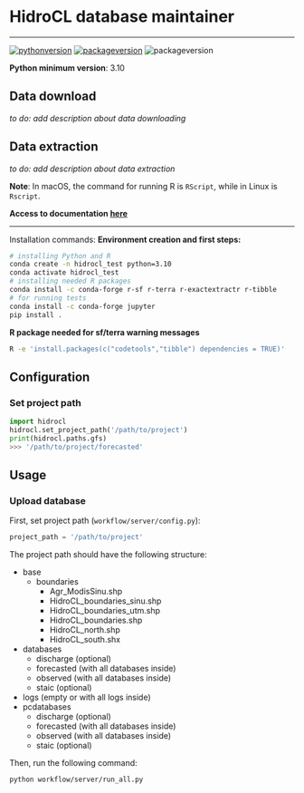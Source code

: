 # HidroCL database maintainer

----

[![pythonversion](https://img.shields.io/badge/python-v3.10-blue?style=plastic&logo=python&logoColor=yellow)](https://www.python.org/downloads/release/python-3100/)
[![packageversion](https://img.shields.io/badge/r-v4.1.2-blue?style=plastic&logo=r&logoColor=9cf)](https://anaconda.org/conda-forge/r-base?version=4.2.1)
![packageversion](https://img.shields.io/badge/version-v0.0.14-blue?style=plastic)

**Python minimum version**: 3.10

## Data download

*to do: add description about data downloading* 

## Data extraction

*to do: add description about data extraction*

**Note**: In macOS, the command for running R is `RScript`, while in Linux is `Rscript`.

**Access to documentation [here](https://aldotapia.github.io/HidroCL-OOP/)**


----



Installation commands:
**Environment creation and first steps:**
```bash
# installing Python and R
conda create -n hidrocl_test python=3.10
conda activate hidrocl_test
# installing needed R packages
conda install -c conda-forge r-sf r-terra r-exactextractr r-tibble
# for running tests
conda install -c conda-forge jupyter
pip install .
```

**R package needed for sf/terra warning messages**

```bash
R -e 'install.packages(c("codetools","tibble") dependencies = TRUE)'
```

## Configuration

### Set project path

````python
import hidrocl
hidrocl.set_project_path('/path/to/project')
print(hidrocl.paths.gfs)
>>> '/path/to/project/forecasted'
````

## Usage

### Upload database

First, set project path (`workflow/server/config.py`):

````python
project_path = '/path/to/project'
````

The project path should have the following structure:

 - base
   - boundaries
     - Agr_ModisSinu.shp
     - HidroCL_boundaries_sinu.shp
     - HidroCL_boundaries_utm.shp
     - HidroCL_boundaries.shp
     - HidroCL_north.shp
     - HidroCL_south.shx
 - databases
   - discharge (optional)
   - forecasted (with all databases inside)
   - observed (with all databases inside)
   - staic (optional)
 - logs (empty or with all logs inside)
 - pcdatabases
   - discharge (optional)
   - forecasted (with all databases inside)
   - observed (with all databases inside)
   - staic (optional)
 
Then, run the following command:

````bash
python workflow/server/run_all.py
````